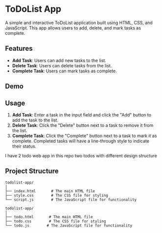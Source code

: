 # ToDoList App

A simple and interactive ToDoList application built using HTML, CSS, and JavaScript. This app allows users to add, delete, and mark tasks as complete.

## Features

- **Add Task**: Users can add new tasks to the list.
- **Delete Task**: Users can delete tasks from the list.
- **Complete Task**: Users can mark tasks as complete.

## Demo

## Usage

1. **Add Task**: Enter a task in the input field and click the "Add" button to add the task to the list.
2. **Delete Task**: Click the "Delete" button next to a task to remove it from the list.
3. **Complete Task**: Click the "Complete" button next to a task to mark it as complete. Completed tasks will have a line-through style to indicate their status.

I have 2 todo web app in this repo two todos with different design structure

## Project Structure

```plaintext
todolist-app/
│
├── index.html       # The main HTML file
├── style.css        # The CSS file for styling
└── script.js        # The JavaScript file for functionality

todolist-app/
│
├── todo.html       # The main HTML file
├── todo.css        # The CSS file for styling
└── todo.js        # The JavaScript file for functionality
